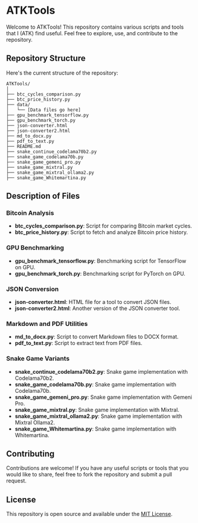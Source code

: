 # ATKTools

Welcome to ATKTools! This repository contains various scripts and tools that I (ATK) find useful. Feel free to explore, use, and contribute to the repository.

## Repository Structure

Here's the current structure of the repository:

```
ATKTools/
│
├── btc_cycles_comparison.py
├── btc_price_history.py
├── data/
│   └── [Data files go here]
├── gpu_benchmark_tensorflow.py
├── gpu_benchmark_torch.py
├── json-converter.html
├── json-converter2.html
├── md_to_docx.py
├── pdf_to_text.py
├── README.md
├── snake_continue_codelama70b2.py
├── snake_game_codelama70b.py
├── snake_game_gemeni_pro.py
├── snake_game_mixtral.py
├── snake_game_mixtral_ollama2.py
├── snake_game_Whitemartina.py
```

## Description of Files

### Bitcoin Analysis
- **btc_cycles_comparison.py**: Script for comparing Bitcoin market cycles.
- **btc_price_history.py**: Script to fetch and analyze Bitcoin price history.

### GPU Benchmarking
- **gpu_benchmark_tensorflow.py**: Benchmarking script for TensorFlow on GPU.
- **gpu_benchmark_torch.py**: Benchmarking script for PyTorch on GPU.

### JSON Conversion
- **json-converter.html**: HTML file for a tool to convert JSON files.
- **json-converter2.html**: Another version of the JSON converter tool.

### Markdown and PDF Utilities
- **md_to_docx.py**: Script to convert Markdown files to DOCX format.
- **pdf_to_text.py**: Script to extract text from PDF files.

### Snake Game Variants
- **snake_continue_codelama70b2.py**: Snake game implementation with Codelama70b2.
- **snake_game_codelama70b.py**: Snake game implementation with Codelama70b.
- **snake_game_gemeni_pro.py**: Snake game implementation with Gemeni Pro.
- **snake_game_mixtral.py**: Snake game implementation with Mixtral.
- **snake_game_mixtral_ollama2.py**: Snake game implementation with Mixtral Ollama2.
- **snake_game_Whitemartina.py**: Snake game implementation with Whitemartina.

## Contributing

Contributions are welcome! If you have any useful scripts or tools that you would like to share, feel free to fork the repository and submit a pull request.

## License

This repository is open source and available under the [MIT License](LICENSE).
